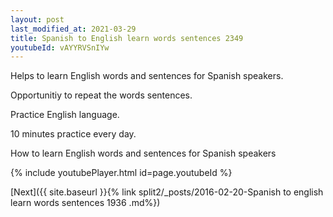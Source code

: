 ```yaml
---
layout: post
last_modified_at: 2021-03-29
title: Spanish to English learn words sentences 2349 
youtubeId: vAYYRVSnIYw
---
```

 
 
Helps to learn English words and sentences for Spanish speakers.

Opportunitiy to repeat the words sentences. 

Practice English language. 
 
10 minutes practice every day. 
 
How to learn English words and sentences for Spanish speakers 
 
{% include youtubePlayer.html id=page.youtubeId %}
 
 
[Next]({{ site.baseurl }}{% link  split2/_posts/2016-02-20-Spanish to english learn words sentences 1936 .md%})
 
